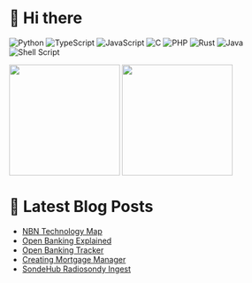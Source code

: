 # 👋 Hi there
![Python](https://img.shields.io/badge/python-3670A0?style=for-the-badge&logo=python&logoColor=ffdd54)
![TypeScript](https://img.shields.io/badge/typescript-%23007ACC.svg?style=for-the-badge&logo=typescript&logoColor=white)
![JavaScript](https://img.shields.io/badge/javascript-%23323330.svg?style=for-the-badge&logo=javascript&logoColor=%23F7DF1E)
![C](https://img.shields.io/badge/c-%2300599C.svg?style=for-the-badge&logo=c&logoColor=white)
![PHP](https://img.shields.io/badge/php-%23777BB4.svg?style=for-the-badge&logo=php&logoColor=white)
![Rust](https://img.shields.io/badge/rust-%23000000.svg?style=for-the-badge&logo=rust&logoColor=white)
![Java](https://img.shields.io/badge/java-%23ED8B00.svg?style=for-the-badge&logo=openjdk&logoColor=white)
![Shell Script](https://img.shields.io/badge/shell_script-%23121011.svg?style=for-the-badge&logo=gnu-bash&logoColor=white)

<picture>
  <source
    srcset="https://github-readme-stats.vercel.app/api?username=lukeprior&show_icons=true&theme=dark"
    media="(prefers-color-scheme: dark)"
  />
  <source
    srcset="https://github-readme-stats.vercel.app/api?username=lukeprior&show_icons=true"
    media="(prefers-color-scheme: light), (prefers-color-scheme: no-preference)"
  />
  <img height=200 align="center" src="https://github-readme-stats.vercel.app/api?username=lukeprior&show_icons=true" />
</picture>
<picture>
  <source
    srcset="https://github-readme-stats.vercel.app/api/top-langs/?username=lukeprior&layout=compact&langs_count=8&theme=dark"
    media="(prefers-color-scheme: dark)"
  />
  <source
    srcset="https://github-readme-stats.vercel.app/api/top-langs/?username=lukeprior&layout=compact&langs_count=8"
    media="(prefers-color-scheme: light), (prefers-color-scheme: no-preference)"
  />
  <img height=200 align="center" src="https://github-readme-stats.vercel.app/api/top-langs/?username=lukeprior&layout=compact&langs_count=8" />
</picture>

# 📕 Latest Blog Posts
<!-- BLOG-POST-LIST:START -->
- [NBN Technology Map](https://lukeprior.github.io/blog/posts/nbn-technology-map/)
- [Open Banking Explained](https://lukeprior.github.io/blog/posts/open-banking/)
- [Open Banking Tracker](https://lukeprior.github.io/blog/posts/open-banking-tracker/)
- [Creating Mortgage Manager](https://lukeprior.github.io/blog/posts/mortgage-manager/)
- [SondeHub Radiosondy Ingest](https://lukeprior.github.io/blog/posts/sondehub-radiosondy/)
<!-- BLOG-POST-LIST:END -->

